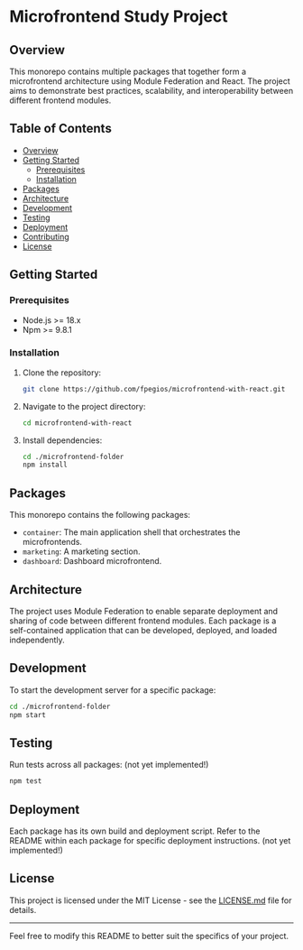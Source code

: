 # Microfrontend Study Project

## Overview

This monorepo contains multiple packages that together form a microfrontend architecture using Module Federation and React. The project aims to demonstrate best practices, scalability, and interoperability between different frontend modules.

## Table of Contents

- [Overview](#overview)
- [Getting Started](#getting-started)
  - [Prerequisites](#prerequisites)
  - [Installation](#installation)
- [Packages](#packages)
- [Architecture](#architecture)
- [Development](#development)
- [Testing](#testing)
- [Deployment](#deployment)
- [Contributing](#contributing)
- [License](#license)

## Getting Started

### Prerequisites

- Node.js >= 18.x
- Npm >= 9.8.1

### Installation

1. Clone the repository:

    ```bash
    git clone https://github.com/fpegios/microfrontend-with-react.git
    ```

2. Navigate to the project directory:

    ```bash
    cd microfrontend-with-react
    ```
    
3. Install dependencies:

    ```bash
    cd ./microfrontend-folder
    npm install
    ```

## Packages

This monorepo contains the following packages:

- `container`: The main application shell that orchestrates the microfrontends.
- `marketing`: A marketing section.
- `dashboard`: Dashboard microfrontend.

## Architecture

The project uses Module Federation to enable separate deployment and sharing of code between different frontend modules. Each package is a self-contained application that can be developed, deployed, and loaded independently.

## Development

To start the development server for a specific package:

```bash
cd ./microfrontend-folder
npm start
```

## Testing

Run tests across all packages: (not yet implemented!)

```bash
npm test
```

## Deployment

Each package has its own build and deployment script. Refer to the README within each package for specific deployment instructions. (not yet implemented!)

## License

This project is licensed under the MIT License - see the [LICENSE.md](LICENSE.md) file for details.

---

Feel free to modify this README to better suit the specifics of your project.